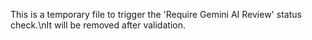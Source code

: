 ﻿This is a temporary file to trigger the 'Require Gemini AI Review' status check.\nIt will be removed after validation.

